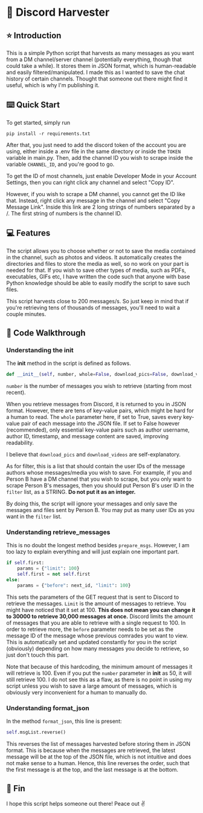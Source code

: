 # :speech_balloon: Discord Harvester

## :star: Introduction
This is a simple Python script that harvests as many messages as you want from a DM channel/server channel (potentially everything, though that could take a while). It stores them in JSON format, which is human-readable and easily filtered/manipulated. I made this as I wanted to save the chat history of certain channels. Thought that someone out there might find it useful, which is why I'm publishing it.

## :keyboard: Quick Start
To get started, simply run 
```
pip install -r requirements.txt
```

After that, you just need to add the discord token of the account you are using, either inside a .env file in the same directory or inside the `TOKEN` variable in main.py. Then, add the channel ID you wish to scrape inside the variable `CHANNEL_ID`, and you're good to go.

To get the ID of most channels, just enable Developer Mode in your Account Settings, then you can right click any channel and select "Copy ID".

However, if you wish to scrape a DM channel, you cannot get the ID like that. Instead, right click any message in the channel and select "Copy Message Link". Inside this link are 2 long strings of numbers separated by a /. The first string of numbers is the channel ID.

## :computer: Features
The script allows you to choose whether or not to save the media contained in the channel, such as photos and videos. It automatically creates the directories and files to store the media as well, so no work on your part is needed for that. If you wish to save other types of media, such as PDFs, executables, GIFs etc, I have written the code such that anyone with base Python knowledge should be able to easily modify the script to save such files.

This script harvests close to 200 messages/s. So just keep in mind that if you're retrieving tens of thousands of messages, you'll need to wait a couple minutes.

## :thinking: Code Walkthrough
### Understanding the __init__
The __init__ method in the script is defined as follows.
```py
def __init__(self, number, whole=False, download_pics=False, download_videos=False, filter=[]):
```
`number` is the number of messages you wish to retrieve (starting from most recent).

When you retrieve messages from Discord, it is returned to you in JSON format. However, there are tens of key-value pairs, which might be hard for a human to read. The `whole` parameter here, if set to True, saves every key-value pair of each message into the JSON file. If set to False however (recommended), only essential key-value pairs such as author username, author ID, timestamp, and message content are saved, improving readability.

I believe that `download_pics` and `download_videos` are self-explanatory.

As for filter, this is a list that should contain the user IDs of the message authors whose messages/media you wish to save. For example, if you and Person B have a DM channel that you wish to scrape, but you only want to scrape Person B's messages, then you should put Person B's user ID in the `filter` list, as a STRING. **Do not put it as an integer.**

By doing this, the script will ignore your messages and only save the messages and files sent by Person B. You may put as many user IDs as you want in the `filter` list.

### Understanding retrieve_messages
This is no doubt the longest method besides `prepare_msgs`. However, I am too lazy to explain everything and will just explain one important part.

```py
if self.first:
    params = {"limit": 100}
    self.first = not self.first
else:
    params = {"before": next_id, "limit": 100}
```
This sets the parameters of the GET request that is sent to Discord to retrieve the messages. `Limit` is the amount of messages to retrieve. You might have noticed that it set at 100. **This does not mean you can change it to 30000 to retrieve 30,000 messages at once.** Discord limits the amount of messages that you are able to retrieve with a single request to 100. In order to retrieve more, the `before` parameter needs to be set as the message ID of the message whose previous comrades you want to view. This is automatically set and updated constantly for you in the script (obviously) depending on how many messages you decide to retrieve, so just don't touch this part.

Note that because of this hardcoding, the minimum amount of messages it will retrieve is 100. Even if you put the `number` parameter in __init__ as 50, it will still retrieve 100. I do not see this as a flaw, as there is no point in using my script unless you wish to save a large amount of messages, which is obviously very inconvenient for a human to manually do.

### Understanding format_json
In the method `format_json`, this line is present:
```py
self.msgList.reverse()
```
This reverses the list of messages harvested before storing them in JSON format. This is because when the messages are retrieved, the latest message will be at the top of the JSON file, which is not intuitive and does not make sense to a human. Hence, this line reverses the order, such that the first message is at the top, and the last message is at the bottom.

## :slightly_smiling_face: Fin
I hope this script helps someone out there! Peace out :v:





